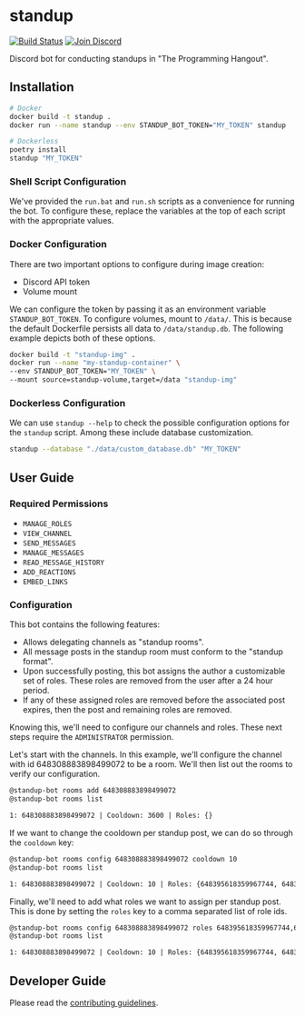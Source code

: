 # standup

[![Build Status](https://travis-ci.com/skippi/standup.svg?branch=master)](https://travis-ci.com/skippi/standup)
[![Join Discord](https://discordapp.com/api/guilds/244230771232079873/embed.png)](https://discord.gg/programming)

Discord bot for conducting standups in "The Programming Hangout".

## Installation

```bash
# Docker
docker build -t standup .
docker run --name standup --env STANDUP_BOT_TOKEN="MY_TOKEN" standup

# Dockerless
poetry install
standup "MY_TOKEN"
```

### Shell Script Configuration

We've provided the `run.bat` and `run.sh` scripts as a convenience for running the
bot. To configure these, replace the variables at the top of each script with
the appropriate values.

### Docker Configuration

There are two important options to configure during image creation:

- Discord API token
- Volume mount

We can configure the token by passing it as an environment variable
`STANDUP_BOT_TOKEN`. To configure volumes, mount to `/data/`. This is because
the default Dockerfile persists all data to `/data/standup.db`. The following
example depicts both of these options.

```bash
docker build -t "standup-img" .
docker run --name "my-standup-container" \
--env STANDUP_BOT_TOKEN="MY_TOKEN" \
--mount source=standup-volume,target=/data "standup-img"
```

### Dockerless Configuration

We can use `standup --help` to check the possible configuration options for the
`standup` script. Among these include database customization.

```bash
standup --database "./data/custom_database.db" "MY_TOKEN"
```

## User Guide

### Required Permissions

- `MANAGE_ROLES`
- `VIEW_CHANNEL`
- `SEND_MESSAGES`
- `MANAGE_MESSAGES`
- `READ_MESSAGE_HISTORY`
- `ADD_REACTIONS`
- `EMBED_LINKS`

### Configuration

This bot contains the following features:

- Allows delegating channels as "standup rooms".
- All message posts in the standup room must conform to the "standup format".
- Upon successfully posting, this bot assigns the author a customizable set of roles.
  These roles are removed from the user after a 24 hour period.
- If any of these assigned roles are removed before the associated post expires,
  then the post and remaining roles are removed.

Knowing this, we'll need to configure our channels and roles. These next steps
require the `ADMINISTRATOR` permission.

Let's start with the channels. In this example, we'll configure the channel with id
648308883898499072 to be a room. We'll then list out the rooms to verify our
configuration.

```txt
@standup-bot rooms add 648308883898499072
@standup-bot rooms list

1: 648308883898499072 | Cooldown: 3600‬ | Roles: {}
```

If we want to change the cooldown per standup post, we can do so through the
`cooldown` key:

```txt
@standup-bot rooms config 648308883898499072 cooldown 10
@standup-bot rooms list

1: 648308883898499072 | Cooldown: 10 | Roles: {648395618359967744, 6483956183512382382}
```

Finally, we'll need to add what roles we want to assign per standup post.
This is done by setting the `roles` key to a comma separated list of role ids.

```txt
@standup-bot rooms config 648308883898499072 roles 648395618359967744,6483956183512382382
@standup-bot rooms list

1: 648308883898499072 | Cooldown: 10 | Roles: {648395618359967744, 6483956183512382382}
```

## Developer Guide

Please read the [contributing guidelines](./CONTRIBUTING.md).
